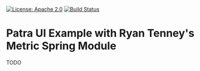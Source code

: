 [![License: Apache 2.0](https://img.shields.io/badge/License-Apache%202.0-blue.svg)](https://opensource.org/licenses/Apache-2.0) [![Build Status][travis-badge]][travis-badge-url]

Patra UI Example with Ryan Tenney's Metric Spring Module
===================================================================
TODO



[travis-badge]: https://travis-ci.org/indrabasak/metrics-example.svg?branch=master
[travis-badge-url]: https://travis-ci.org/indrabasak/metrics-example